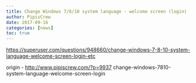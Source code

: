 ```yaml
---
title: Change Windows 7/8/10 system language - welcome screen (login)
author: PipisCrew
date: 2017-09-16
categories: [news]
toc: true
---
```


https://superuser.com/questions/948660/change-windows-7-8-10-system-language-welcome-screen-login-etc

origin - http://www.pipiscrew.com/?p=9937 change-windows-7810-system-language-welcome-screen-login